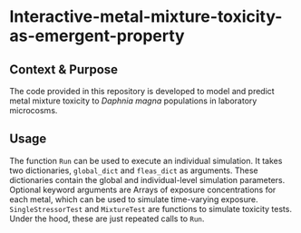 # Interactive-metal-mixture-toxicity-as-emergent-property

## Context & Purpose

The code provided in this repository is developed to model and predict metal mixture toxicity to *Daphnia magna* populations in laboratory microcosms.

## Usage

The function `Run` can be used to execute an individual simulation. It takes two dictionaries,
`global_dict` and `fleas_dict` as arguments. These dictionaries contain the global and individual-level simulation parameters. Optional keyword arguments are Arrays of exposure concentrations for each metal, which can be used to simulate time-varying exposure. <br>
`SingleStressorTest` and `MixtureTest` are functions to simulate toxicity tests. Under the hood, these are just repeated calls to `Run`.
